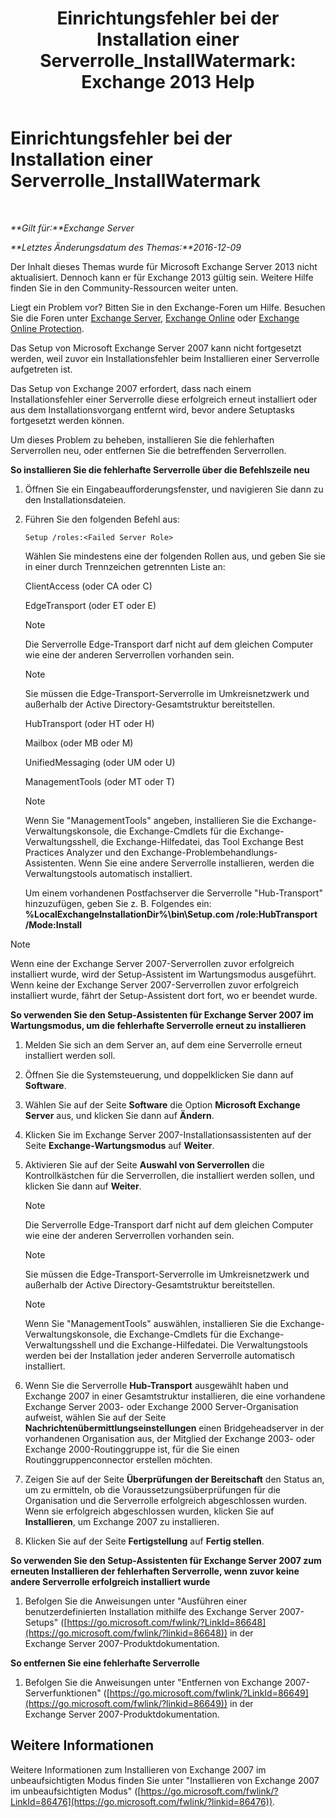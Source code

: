 ﻿---
title: 'Einrichtungsfehler bei der Installation einer Serverrolle_InstallWatermark: Exchange 2013 Help'
TOCTitle: Einrichtungsfehler bei der Installation einer Serverrolle_InstallWatermark
ms:assetid: ad89ebd5-f9bb-40c1-8811-09b145c2b341
ms:mtpsurl: https://technet.microsoft.com/de-de/library/ms.exch.setupreadiness.installwatermark(v=EXCHG.150)
ms:contentKeyID: 50476461
ms.date: 04/24/2018
mtps_version: v=EXCHG.150
ms.translationtype: HT
---

# Einrichtungsfehler bei der Installation einer Serverrolle\_InstallWatermark

 

_**Gilt für:**Exchange Server_

_**Letztes Änderungsdatum des Themas:**2016-12-09_

Der Inhalt dieses Themas wurde für Microsoft Exchange Server 2013 nicht aktualisiert. Dennoch kann er für Exchange 2013 gültig sein. Weitere Hilfe finden Sie in den Community-Ressourcen weiter unten.

Liegt ein Problem vor? Bitten Sie in den Exchange-Foren um Hilfe. Besuchen Sie die Foren unter [Exchange Server](https://go.microsoft.com/fwlink/p/?linkid=60612), [Exchange Online](https://go.microsoft.com/fwlink/p/?linkid=267542) oder [Exchange Online Protection](https://go.microsoft.com/fwlink/p/?linkid=285351).

Das Setup von Microsoft Exchange Server 2007 kann nicht fortgesetzt werden, weil zuvor ein Installationsfehler beim Installieren einer Serverrolle aufgetreten ist.

Das Setup von Exchange 2007 erfordert, dass nach einem Installationsfehler einer Serverrolle diese erfolgreich erneut installiert oder aus dem Installationsvorgang entfernt wird, bevor andere Setuptasks fortgesetzt werden können.

Um dieses Problem zu beheben, installieren Sie die fehlerhaften Serverrollen neu, oder entfernen Sie die betreffenden Serverrollen.

**So installieren Sie die fehlerhafte Serverrolle über die Befehlszeile neu**

1.  Öffnen Sie ein Eingabeaufforderungsfenster, und navigieren Sie dann zu den Installationsdateien.

2.  Führen Sie den folgenden Befehl aus:
    
        Setup /roles:<Failed Server Role>
    
    Wählen Sie mindestens eine der folgenden Rollen aus, und geben Sie sie in einer durch Trennzeichen getrennten Liste an:
    
    ClientAccess (oder CA oder C)
    
    EdgeTransport (oder ET oder E)
    

    > [!NOTE]
    > Die Serverrolle Edge-Transport darf nicht auf dem gleichen Computer wie eine der anderen Serverrollen vorhanden sein.

    

    > [!NOTE]
    > Sie müssen die Edge-Transport-Serverrolle im Umkreisnetzwerk und außerhalb der Active Directory-Gesamtstruktur bereitstellen.

    
    HubTransport (oder HT oder H)
    
    Mailbox (oder MB oder M)
    
    UnifiedMessaging (oder UM oder U)
    
    ManagementTools (oder MT oder T)
    

    > [!NOTE]
    > Wenn Sie "ManagementTools" angeben, installieren Sie die Exchange-Verwaltungskonsole, die Exchange-Cmdlets für die Exchange-Verwaltungsshell, die Exchange-Hilfedatei, das Tool Exchange Best Practices Analyzer und den Exchange-Problembehandlungs-Assistenten. Wenn Sie eine andere Serverrolle installieren, werden die Verwaltungstools automatisch installiert.

    
    Um einem vorhandenen Postfachserver die Serverrolle "Hub-Transport" hinzuzufügen, geben Sie z. B. Folgendes ein: **%LocalExchangeInstallationDir%\\bin\\Setup.com /role:HubTransport /Mode:Install**


> [!NOTE]
> Wenn eine der Exchange Server&nbsp;2007-Serverrollen zuvor erfolgreich installiert wurde, wird der Setup-Assistent im Wartungsmodus ausgeführt. Wenn keine der Exchange Server&nbsp;2007-Serverrollen zuvor erfolgreich installiert wurde, fährt der Setup-Assistent dort fort, wo er beendet wurde.



**So verwenden Sie den Setup-Assistenten für Exchange Server 2007 im Wartungsmodus, um die fehlerhafte Serverrolle erneut zu installieren**

1.  Melden Sie sich an dem Server an, auf dem eine Serverrolle erneut installiert werden soll.

2.  Öffnen Sie die Systemsteuerung, und doppelklicken Sie dann auf **Software**.

3.  Wählen Sie auf der Seite **Software** die Option **Microsoft Exchange Server** aus, und klicken Sie dann auf **Ändern**.

4.  Klicken Sie im Exchange Server 2007-Installationsassistenten auf der Seite **Exchange-Wartungsmodus** auf **Weiter**.

5.  Aktivieren Sie auf der Seite **Auswahl von Serverrollen** die Kontrollkästchen für die Serverrollen, die installiert werden sollen, und klicken Sie dann auf **Weiter**.
    

    > [!NOTE]
    > Die Serverrolle Edge-Transport darf nicht auf dem gleichen Computer wie eine der anderen Serverrollen vorhanden sein.

    

    > [!NOTE]
    > Sie müssen die Edge-Transport-Serverrolle im Umkreisnetzwerk und außerhalb der Active Directory-Gesamtstruktur bereitstellen.

    

    > [!NOTE]
    > Wenn Sie "ManagementTools" auswählen, installieren Sie die Exchange-Verwaltungskonsole, die Exchange-Cmdlets für die Exchange-Verwaltungsshell und die Exchange-Hilfedatei. Die Verwaltungstools werden bei der Installation jeder anderen Serverrolle automatisch installiert.



6.  Wenn Sie die Serverrolle **Hub-Transport** ausgewählt haben und Exchange 2007 in einer Gesamtstruktur installieren, die eine vorhandene Exchange Server 2003- oder Exchange 2000 Server-Organisation aufweist, wählen Sie auf der Seite **Nachrichtenübermittlungseinstellungen** einen Bridgeheadserver in der vorhandenen Organisation aus, der Mitglied der Exchange 2003- oder Exchange 2000-Routinggruppe ist, für die Sie einen Routinggruppenconnector erstellen möchten.

7.  Zeigen Sie auf der Seite **Überprüfungen der Bereitschaft** den Status an, um zu ermitteln, ob die Voraussetzungsüberprüfungen für die Organisation und die Serverrolle erfolgreich abgeschlossen wurden. Wenn sie erfolgreich abgeschlossen wurden, klicken Sie auf **Installieren**, um Exchange 2007 zu installieren.

8.  Klicken Sie auf der Seite **Fertigstellung** auf **Fertig stellen**.

**So verwenden Sie den Setup-Assistenten für Exchange Server 2007 zum erneuten Installieren der fehlerhaften Serverrolle, wenn zuvor keine andere Serverrolle erfolgreich installiert wurde**

1.  Befolgen Sie die Anweisungen unter "Ausführen einer benutzerdefinierten Installation mithilfe des Exchange Server 2007-Setups" ([https://go.microsoft.com/fwlink/?LinkId=86648](https://go.microsoft.com/fwlink/?linkid=86648)) in der Exchange Server 2007-Produktdokumentation.

**So entfernen Sie eine fehlerhafte Serverrolle**

1.  Befolgen Sie die Anweisungen unter "Entfernen von Exchange 2007-Serverfunktionen" ([https://go.microsoft.com/fwlink/?LinkId=86649](https://go.microsoft.com/fwlink/?linkid=86649)) in der Exchange Server 2007-Produktdokumentation.

## Weitere Informationen

Weitere Informationen zum Installieren von Exchange 2007 im unbeaufsichtigten Modus finden Sie unter "Installieren von Exchange 2007 im unbeaufsichtigten Modus" ([https://go.microsoft.com/fwlink/?LinkId=86476](https://go.microsoft.com/fwlink/?linkid=86476)).

